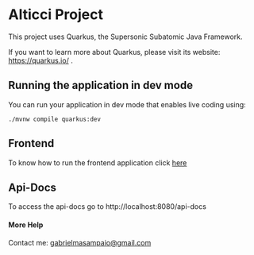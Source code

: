 # Alticci Project

This project uses Quarkus, the Supersonic Subatomic Java Framework.

If you want to learn more about Quarkus, please visit its website: https://quarkus.io/ .

## Running the application in dev mode

You can run your application in dev mode that enables live coding using:
```shell script
./mvnw compile quarkus:dev
```
## Frontend

To know how to run the frontend application click
[here](./frontend/README.md)

## Api-Docs

To access the api-docs go to http://localhost:8080/api-docs

#### More Help

Contact me: gabrielmasampaio@gmail.com
